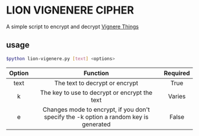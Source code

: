 # LION VIGNENERE CIPHER

A simple script to encrypt and decrypt [Vignere Things](https://en.wikipedia.org/wiki/Vigenère_cipher)

## usage

```bash
$python lion-vigenere.py [text] <options>
```

| Option |                                         Function                                         | Required |
|:------:|:----------------------------------------------------------------------------------------:|:--------:|
|  text  |                              The text to decrypt or encrypt                              |   True   |
|    k   |                       The key to use to decrypt or encrypt the text                      |  Varies  |
|    e   |  Changes mode to encrypt, if you don't specify   the -k option a random key is generated |   False  |
